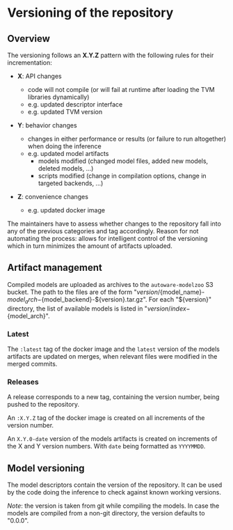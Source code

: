 # Versioning of the repository

## Overview

The versioning follows an **X.Y.Z** pattern with the following rules for their incrementation:

- **X**: API changes
  - code will not compile (or will fail at runtime after loading the TVM libraries dynamically)
  - e.g. updated descriptor interface
  - e.g. updated TVM version

- **Y**: behavior changes
  - changes in either performance or results (or failure to run altogether) when doing the inference
  - e.g. updated model artifacts
    - models modified (changed model files, added new models, deleted models, ...)
    - scripts modified (change in compilation options, change in targeted backends, ...)

- **Z**: convenience changes
  - e.g. updated docker image

The maintainers have to assess whether changes to the repository fall into any of the previous categories and tag accordingly.
Reason for not automating the process: allows for intelligent control of the versioning which in turn minimizes the amount of artifacts uploaded.

## Artifact management

Compiled models are uploaded as archives to the `autoware-modelzoo` S3 bucket.
The path to the files are of the form "${version}/${model_name}-${model_arch}-${model_backend}-${version}.tar.gz".
For each "${version}" directory, the list of available models is listed in "${version}/index-${model_arch}".

### Latest

The `:latest` tag of the docker image and the `latest` version of the models artifacts are updated on merges, when relevant files were modified in the merged commits.

### Releases

A release corresponds to a new tag, containing the version number, being pushed to the repository.

An `:X.Y.Z` tag of the docker image is created on all increments of the version number.

An `X.Y.0-date` version of the models artifacts is created on increments of the X and Y version numbers.
With `date` being formatted as `YYYYMMDD`.

## Model versioning

The model descriptors contain the version of the repository.
It can be used by the code doing the inference to check against known working versions.

*Note*: the version is taken from git while compiling the models.
In case the models are compiled from a non-git directory, the version defaults to "0.0.0".
